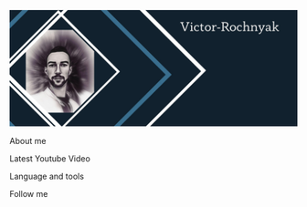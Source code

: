 ![Header](https://github.com/Victor-Rochnyak/Victor-Rochnyak/blob/main/assets/%D0%98%D0%9B%D0%9B%D0%AE%D0%97%D0%98%D0%AF.jpeg)

About me

Latest Youtube Video

Language and tools

Follow me
